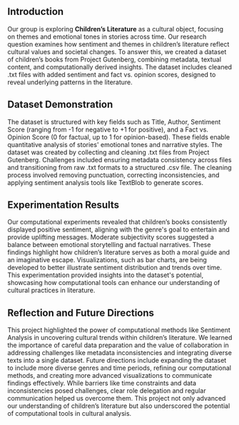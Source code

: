 ## Introduction

Our group is exploring **Children’s Literature** as a cultural object, focusing on themes and emotional tones in stories across time. Our research question examines how sentiment and themes in children’s literature reflect cultural values and societal changes. To answer this, we created a dataset of children’s books from Project Gutenberg, combining metadata, textual content, and computationally derived insights. The dataset includes cleaned .txt files with added sentiment and fact vs. opinion scores, designed to reveal underlying patterns in the literature.

## Dataset Demonstration

The dataset is structured with key fields such as Title, Author, Sentiment Score (ranging from -1 for negative to +1 for positive), and a Fact vs. Opinion Score (0 for factual, up to 1 for opinion-based). These fields enable quantitative analysis of stories' emotional tones and narrative styles.
The dataset was created by collecting and cleaning .txt files from Project Gutenberg. Challenges included ensuring metadata consistency across files and transitioning from raw .txt formats to a structured .csv file. The cleaning process involved removing punctuation, correcting inconsistencies, and applying sentiment analysis tools like TextBlob to generate scores.

## Experimentation Results

Our computational experiments revealed that children’s books consistently displayed positive sentiment, aligning with the genre's goal to entertain and provide uplifting messages. Moderate subjectivity scores suggested a balance between emotional storytelling and factual narratives. These findings highlight how children’s literature serves as both a moral guide and an imaginative escape.
Visualizations, such as bar charts, are being developed to better illustrate sentiment distribution and trends over time. This experimentation provided insights into the dataset's potential, showcasing how computational tools can enhance our understanding of cultural practices in literature.

## Reflection and Future Directions

This project highlighted the power of computational methods like Sentiment Analysis in uncovering cultural trends within children’s literature. We learned the importance of careful data preparation and the value of collaboration in addressing challenges like metadata inconsistencies and integrating diverse texts into a single dataset. Future directions include expanding the dataset to include more diverse genres and time periods, refining our computational methods, and creating more advanced visualizations to communicate findings effectively.
While barriers like time constraints and data inconsistencies posed challenges, clear role delegation and regular communication helped us overcome them. This project not only advanced our understanding of children’s literature but also underscored the potential of computational tools in cultural analysis.
